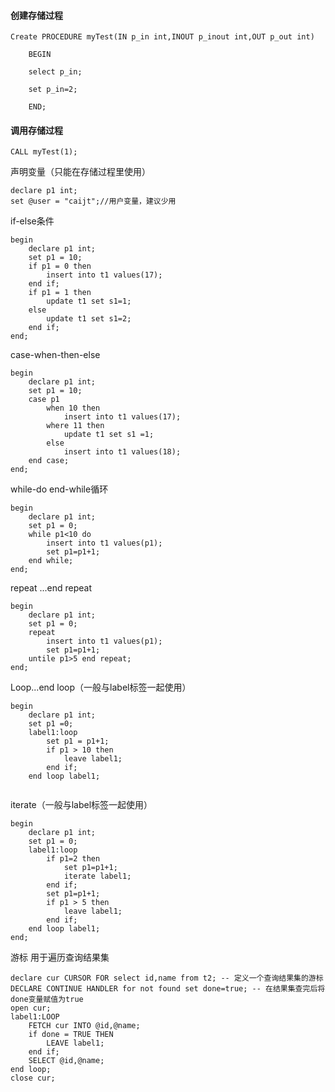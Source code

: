 #### 创建存储过程

```
Create PROCEDURE myTest(IN p_in int,INOUT p_inout int,OUT p_out int)

	BEGIN

	select p_in;

	set p_in=2;

	END;
```

#### 调用存储过程

```
CALL myTest(1);
```

声明变量（只能在存储过程里使用）

```
declare p1 int;
set @user = "caijt";//用户变量，建议少用
```

if-else条件

```
begin
    declare p1 int;
    set p1 = 10;
    if p1 = 0 then
		insert into t1 values(17);
	end if;
	if p1 = 1 then
		update t1 set s1=1;
	else
		update t1 set s1=2;
	end if;
end;
```

case-when-then-else

```
begin
	declare p1 int;
	set p1 = 10;
	case p1
		when 10 then
			insert into t1 values(17);
		where 11 then 
			update t1 set s1 =1;
		else
			insert into t1 values(18);
	end case;
end;
```

while-do end-while循环

```
begin
	declare p1 int;
	set p1 = 0;
	while p1<10 do 
		insert into t1 values(p1);
		set p1=p1+1;
	end while;
end;
```

repeat ...end repeat

```
begin
	declare p1 int;
	set p1 = 0;
	repeat
		insert into t1 values(p1);
		set p1=p1+1;
	untile p1>5	end repeat;
end;
```

Loop...end loop（一般与label标签一起使用）

```
begin
	declare p1 int;
	set p1 =0;
	label1:loop
		set p1 = p1+1;
		if p1 > 10 then 
			leave label1;
		end if;
	end loop label1;
	
```

iterate（一般与label标签一起使用）

```
begin
	declare p1 int;
	set p1 = 0;
	label1:loop
		if p1=2 then
			set p1=p1+1;
			iterate label1;
		end if;
		set p1=p1+1;
		if p1 > 5 then
			leave label1;
		end if;
	end loop label1;
end;
```

游标 用于遍历查询结果集

```
declare cur CURSOR FOR select id,name from t2; -- 定义一个查询结果集的游标
DECLARE CONTINUE HANDLER for not found set done=true; -- 在结果集查完后将done变量赋值为true 
open cur;
label1:LOOP
	FETCH cur INTO @id,@name;
	if done = TRUE THEN
		LEAVE label1;
	end if;
	SELECT @id,@name;
end loop;
close cur;
```

